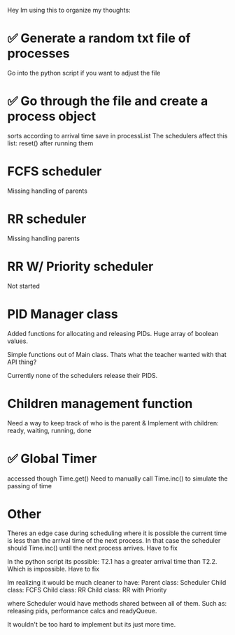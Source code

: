 Hey Im using this to organize my thoughts:

# :white_check_mark:  Generate a random txt file of processes 
Go into the python script if you want to adjust the file

# :white_check_mark:  Go through the file and create a process object
sorts according to arrival time
save in processList
The schedulers affect this list: reset() after running them

# FCFS scheduler
Missing handling of parents

# RR scheduler
Missing handling parents

# RR W/ Priority scheduler
Not started

# PID Manager class
Added functions for allocating and releasing PIDs. Huge array of boolean values. 

Simple functions out of Main class. Thats what the teacher wanted with that API thing? 

Currently none of the schedulers release their PIDS. 

# Children management function
Need a way to keep track of who is the parent 
& Implement with children: ready, waiting, running, done

# :white_check_mark: Global Timer
accessed though Time.get()
Need to manually call Time.inc() to simulate the passing of time

# Other

Theres an edge case during scheduling where it is possible the current time is less than the arrival time of the next process. In that case the scheduler should Time.inc() until the next process arrives. Have to fix

In the python script its possible: T2.1 has a greater arrival time than T2.2. Which is impossible. Have to fix

Im realizing it would be much cleaner to have:
Parent class: Scheduler
Child class: FCFS
Child class: RR
Child class: RR with Priority

where Scheduler would have methods shared between all of them. Such as: releasing pids, performance calcs and readyQueue.

It wouldn't be too hard to implement but its just more time.
